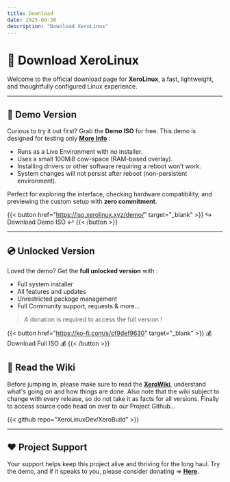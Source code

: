 ```yaml
---
title: Download
date: 2025-09-30
description: "Download XeroLinux"
---
```


# 🐧 Download XeroLinux

Welcome to the official download page for **XeroLinux**, a fast, lightweight, and thoughtfully configured Linux experience.

---

## 🧪 Demo Version

Curious to try it out first? Grab the **Demo ISO** for free. This demo is designed for testing only [**More Info**](https://wiki.xerolinux.xyz/distro/#free-demo) :

- Runs as a Live Environment with no installer.
- Uses a small 100MiB cow-space (RAM-based overlay).
- Installing drivers or other software requiring a reboot won’t work.
- System changes will not persist after reboot (non-persistent environment).

Perfect for exploring the interface, checking hardware compatibility, and previewing the custom setup with **zero commitment**.

{{< button href="https://iso.xerolinux.xyz/demo/" target="_blank" >}}
↪️ Download Demo ISO ↩️ {{< /button >}}

---

## 💿 Unlocked Version

Loved the demo? Get the **full unlocked version** with :

- Full system installer
- All features and updates
- Unrestricted package management
- Full Community support, requests & more...

> A donation is required to access the full version !

{{< button href="https://ko-fi.com/s/cf9def9630" target="_blank" >}}
💰 Download Full ISO 💰
{{< /button >}}

## 📝 Read the Wiki

Before jumping in, please make sure to read the [**XeroWiki**](https://wiki.xerolinux.xyz/distro/), understand what's going on and how things are done. Also note that the wiki subject to change with every release, so do not take it as facts for all versions. Finally to access source code head on over to our Project Github...

{{< github repo="XeroLinuxDev/XeroBuild" >}}

---

## ❤️ Project Support

Your support helps keep this project alive and thriving for the long haul. Try the demo, and if it speaks to you, please consider donating => [**Here**](https://ko-fi.com/XeroLinux). 


